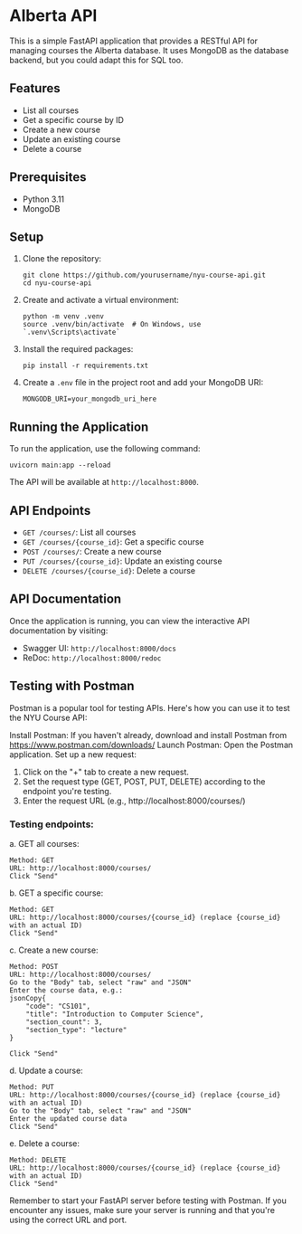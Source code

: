 # Alberta API

This is a simple FastAPI application that provides a RESTful API for managing courses the Alberta database. It uses MongoDB as the database backend, but you could adapt this for SQL too.

## Features

- List all courses
- Get a specific course by ID
- Create a new course
- Update an existing course
- Delete a course

## Prerequisites

- Python 3.11
- MongoDB

## Setup

1. Clone the repository:
   ```
   git clone https://github.com/yourusername/nyu-course-api.git
   cd nyu-course-api
   ```

2. Create and activate a virtual environment:
   ```
   python -m venv .venv
   source .venv/bin/activate  # On Windows, use `.venv\Scripts\activate`
   ```

3. Install the required packages:
   ```
   pip install -r requirements.txt
   ```

4. Create a `.env` file in the project root and add your MongoDB URI:
   ```
   MONGODB_URI=your_mongodb_uri_here
   ```

## Running the Application

To run the application, use the following command:

```
uvicorn main:app --reload
```

The API will be available at `http://localhost:8000`.

## API Endpoints

- `GET /courses/`: List all courses
- `GET /courses/{course_id}`: Get a specific course
- `POST /courses/`: Create a new course
- `PUT /courses/{course_id}`: Update an existing course
- `DELETE /courses/{course_id}`: Delete a course

## API Documentation

Once the application is running, you can view the interactive API documentation by visiting:

- Swagger UI: `http://localhost:8000/docs`
- ReDoc: `http://localhost:8000/redoc`


## Testing with Postman
Postman is a popular tool for testing APIs. Here's how you can use it to test the NYU Course API:

Install Postman: If you haven't already, download and install Postman from https://www.postman.com/downloads/
Launch Postman: Open the Postman application.
Set up a new request:

1. Click on the "+" tab to create a new request.
2. Set the request type (GET, POST, PUT, DELETE) according to the endpoint you're testing.
3. Enter the request URL (e.g., http://localhost:8000/courses/)

### Testing endpoints:
a. GET all courses:

```
Method: GET
URL: http://localhost:8000/courses/
Click "Send"
```

b. GET a specific course:

```
Method: GET
URL: http://localhost:8000/courses/{course_id} (replace {course_id} with an actual ID)
Click "Send"
```

c. Create a new course:

```
Method: POST
URL: http://localhost:8000/courses/
Go to the "Body" tab, select "raw" and "JSON"
Enter the course data, e.g.:
jsonCopy{
    "code": "CS101",
    "title": "Introduction to Computer Science",
    "section_count": 3,
    "section_type": "lecture"
}

Click "Send"
```

d. Update a course:

```
Method: PUT
URL: http://localhost:8000/courses/{course_id} (replace {course_id} with an actual ID)
Go to the "Body" tab, select "raw" and "JSON"
Enter the updated course data
Click "Send"
```

e. Delete a course:
```
Method: DELETE
URL: http://localhost:8000/courses/{course_id} (replace {course_id} with an actual ID)
Click "Send"
```

Remember to start your FastAPI server before testing with Postman. If you encounter any issues, make sure your server is running and that you're using the correct URL and port.